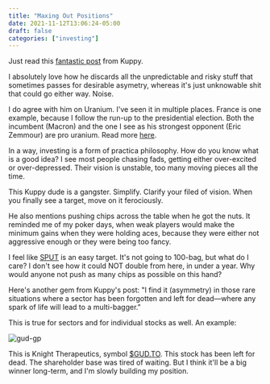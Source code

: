 ```yaml
---
title: "Maxing Out Positions"
date: 2021-11-12T13:06:24-05:00
draft: false
categories: ["investing"]
---
```


Just read this [fantastic post](https://adventuresincapitalism.com/2021/11/08/on-maxing-out-positions/) from Kuppy.

I absolutely love how he discards all the unpredictable and risky stuff that sometimes passes for desirable asymetry, whereas it's just unknowable shit that could go either way. Noise.

I do agree with him on Uranium. I've seen it in multiple places. France is one example, because I follow the run-up to the presidential election. Both the incumbent (Macron) and the one I see as his strongest opponent (Eric Zemmour) are pro uranium. Read more [here](https://www.world-nuclear-news.org/Articles/Macron-Nuclear-absolutely-key-to-France-s-future).

In a way, investing is a form of practica philosophy. How do you know what is a good idea? I see most people chasing fads, getting either over-excited or over-depressed. Their vision is unstable, too many moving pieces all the time.

This Kuppy dude is a gangster. Simplify. Clarify your filed of vision. When you finally see a target, move on it ferociously. 

He also mentions pushing chips across the table when he got the nuts. It reminded me of my poker days, when weak players would make the minimum gains when they were holding aces, because they were either not aggressive enough or they were being too fancy.

I feel like [SPUT](https://finance.yahoo.com/quote/U-UN.TO?p=U-UN.TO&.tsrc=fin-srch) is an easy target. It's not going to 100-bag, but what do I care? I don't see how it could NOT double from here, in under a year. Why would anyone not push as many chips as possible on this hand?

Here's another gem from Kuppy's post: "I find it (asymmetry) in those rare situations where a sector has been forgotten and left for dead—where any spark of life will lead to a multi-bagger."

This is true for sectors and for individual stocks as well. An example:

![gud-gp](/images/gud-gp.png)

This is Knight Therapeutics, symbol [$GUD.TO](https://finance.yahoo.com/quote/GUD.TO?p=GUD.TO). This stock has been left for dead. The shareholder base was tired of waiting. But I think it'll be a big winner long-term, and I'm slowly building my position.